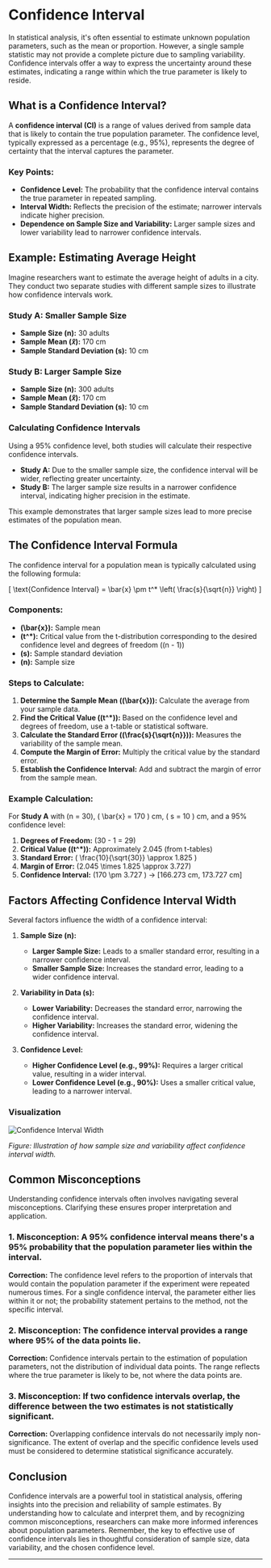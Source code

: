 # Confidence Interval

In statistical analysis, it's often essential to estimate unknown population parameters, such as the mean or proportion. However, a single sample statistic may not provide a complete picture due to sampling variability. Confidence intervals offer a way to express the uncertainty around these estimates, indicating a range within which the true parameter is likely to reside.

## What is a Confidence Interval?

A **confidence interval (CI)** is a range of values derived from sample data that is likely to contain the true population parameter. The confidence level, typically expressed as a percentage (e.g., 95%), represents the degree of certainty that the interval captures the parameter.

### Key Points:

- **Confidence Level:** The probability that the confidence interval contains the true parameter in repeated sampling.
- **Interval Width:** Reflects the precision of the estimate; narrower intervals indicate higher precision.
- **Dependence on Sample Size and Variability:** Larger sample sizes and lower variability lead to narrower confidence intervals.

## Example: Estimating Average Height

Imagine researchers want to estimate the average height of adults in a city. They conduct two separate studies with different sample sizes to illustrate how confidence intervals work.

### Study A: Smaller Sample Size

- **Sample Size (n):** 30 adults
- **Sample Mean (𝑥̄):** 170 cm
- **Sample Standard Deviation (s):** 10 cm

### Study B: Larger Sample Size

- **Sample Size (n):** 300 adults
- **Sample Mean (𝑥̄):** 170 cm
- **Sample Standard Deviation (s):** 10 cm

### Calculating Confidence Intervals

Using a 95% confidence level, both studies will calculate their respective confidence intervals.

- **Study A:** Due to the smaller sample size, the confidence interval will be wider, reflecting greater uncertainty.
- **Study B:** The larger sample size results in a narrower confidence interval, indicating higher precision in the estimate.

This example demonstrates that larger sample sizes lead to more precise estimates of the population mean.

## The Confidence Interval Formula

The confidence interval for a population mean is typically calculated using the following formula:

\[
\text{Confidence Interval} = \bar{x} \pm t^* \left( \frac{s}{\sqrt{n}} \right)
\]

### Components:

- **\(\bar{x}\):** Sample mean
- **\(t^*\):** Critical value from the t-distribution corresponding to the desired confidence level and degrees of freedom (\(n - 1\))
- **\(s\):** Sample standard deviation
- **\(n\):** Sample size

### Steps to Calculate:

1. **Determine the Sample Mean (\(\bar{x}\)):** Calculate the average from your sample data.
2. **Find the Critical Value (\(t^*\)):** Based on the confidence level and degrees of freedom, use a t-table or statistical software.
3. **Calculate the Standard Error (\(\frac{s}{\sqrt{n}}\)):** Measures the variability of the sample mean.
4. **Compute the Margin of Error:** Multiply the critical value by the standard error.
5. **Establish the Confidence Interval:** Add and subtract the margin of error from the sample mean.

### Example Calculation:

For **Study A** with \(n = 30\), \( \bar{x} = 170 \) cm, \( s = 10 \) cm, and a 95% confidence level:

1. **Degrees of Freedom:** \(30 - 1 = 29\)
2. **Critical Value (\(t^*\)):** Approximately 2.045 (from t-tables)
3. **Standard Error:** \( \frac{10}{\sqrt{30}} \approx 1.825 \)
4. **Margin of Error:** \(2.045 \times 1.825 \approx 3.727\)
5. **Confidence Interval:** \(170 \pm 3.727 \) → [166.273 cm, 173.727 cm]

## Factors Affecting Confidence Interval Width

Several factors influence the width of a confidence interval:

1. **Sample Size (n):**
   - **Larger Sample Size:** Leads to a smaller standard error, resulting in a narrower confidence interval.
   - **Smaller Sample Size:** Increases the standard error, leading to a wider confidence interval.

2. **Variability in Data (s):**
   - **Lower Variability:** Decreases the standard error, narrowing the confidence interval.
   - **Higher Variability:** Increases the standard error, widening the confidence interval.

3. **Confidence Level:**
   - **Higher Confidence Level (e.g., 99%):** Requires a larger critical value, resulting in a wider interval.
   - **Lower Confidence Level (e.g., 90%):** Uses a smaller critical value, leading to a narrower interval.

### Visualization

![Confidence Interval Width](https://i.imgur.com/ConfidenceIntervalWidth.png)

*Figure: Illustration of how sample size and variability affect confidence interval width.*

## Common Misconceptions

Understanding confidence intervals often involves navigating several misconceptions. Clarifying these ensures proper interpretation and application.

### 1. **Misconception:** A 95% confidence interval means there's a 95% probability that the population parameter lies within the interval.

**Correction:** The confidence level refers to the proportion of intervals that would contain the population parameter if the experiment were repeated numerous times. For a single confidence interval, the parameter either lies within it or not; the probability statement pertains to the method, not the specific interval.

### 2. **Misconception:** The confidence interval provides a range where 95% of the data points lie.

**Correction:** Confidence intervals pertain to the estimation of population parameters, not the distribution of individual data points. The range reflects where the true parameter is likely to be, not where the data points are.

### 3. **Misconception:** If two confidence intervals overlap, the difference between the two estimates is not statistically significant.

**Correction:** Overlapping confidence intervals do not necessarily imply non-significance. The extent of overlap and the specific confidence levels used must be considered to determine statistical significance accurately.

## Conclusion

Confidence intervals are a powerful tool in statistical analysis, offering insights into the precision and reliability of sample estimates. By understanding how to calculate and interpret them, and by recognizing common misconceptions, researchers can make more informed inferences about population parameters. Remember, the key to effective use of confidence intervals lies in thoughtful consideration of sample size, data variability, and the chosen confidence level.

---